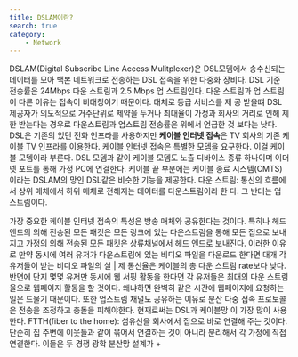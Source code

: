 ```yaml
---
title: DSLAM이란? 
search: true
category:
    - Network
---
```


DSLAM(Digital Subscribe Line Access Mulitplexer)은 DSL모뎀에서 송수신되는 데이터를 모아 백본 네트워크로 전송하는 DSL 접속을 위한 다중화 장비다.
DSL 기준 전송률은 24Mbps 다운 스트림과 2.5 Mbps 업 스트림인다.
다운 스트림과 업 스트림이 다른 이유는 접속이 비대칭이기 때문이다. 대체로 등급 서비스를 제 공 받을떄 DSL 제공자가 의도적으로 거주단위로 제약을 두거나 최대율이 가정과 회사의 거리로 인해 제한 받는다는 경우로 다운스트림과 업스트림 전송률은 위에서 언급한 것 보다는 낮다.
DSL은 기존의 있던 전화 인프라를 사용하지만 
**케이블 인터넷 접속**은 TV 회사의 기존 케이블 TV 인프라를 이용한다.
케이블 인터넷 접속은 특별한 모뎀을 요구한다. 이걸 케이블 모뎀이라 부른다. DSL 모뎀과 같이 케이블 모뎀도 노출 디바이스 종류 하나이며 이더넷 포트를 통해 가정 PC에 연결한다. 케이블 끝 부분에는 케이블 종료 시스템(CMTS)이라는 DSLAM의 망인 DSL같은 비슷한 기능을 제공한다.
다운 스트림: 통신의 흐름에서 상위 매체에서 하위 매체로 전해지는 데이터를 다운스트림이라 한 다. 그 반대는 업 스트림이다.

가장 중요한 케이블 인터넷 접속의 특성은 방송 매체와 공유한다는 것이다. 특히나 헤드 앤드의 의해 전송된 모든 패킷은 모든 링크에 있는 다운스트림을 통해 모든 집으로 보내지고 가정의 의해 전송된 모든 패킷은 상류채널에서 헤드 앤드로 보내진다. 이러한 이유로 만약 동시에 여러 유저가 다운스트림에 있는 비디오 파일을 다운로드 한다면 대개 각 유저들이 받는 비디오 파일의 실 | 제 통신율은 케이블의 총 다운 스트림 rate보다 낮다. 반면에 단지 몇몇 유저만 동시에 웹 서핑 활동을 한다면 각 유저들은 최대의 다운 스트림율으로 웹페이지 활동을 할 것이다. 왜냐하면 완벽히 같은 시간에 웹페이지에 요청하는 일은 드물기 때문이다. 또한 업스트림 채널도 공유하는 이유로 분산 다중 접속 프로토콜은 전송을 조정하고 충돌을 피해야한다.
현재로써는 DSL과 케이블망 이 가장 많이 사용한다.
FTTH(fiber to the home): 섬유선을 회사에서 집으로 바로 연결해 주는 것이다.
단순히 집 주변에 이웃들과 같이 묶어서 연결하는 것이 아니라 분리해서 각 가정에 직접 연결한다. 이들은 두 경쟁 광학 분산망 설계가 +
